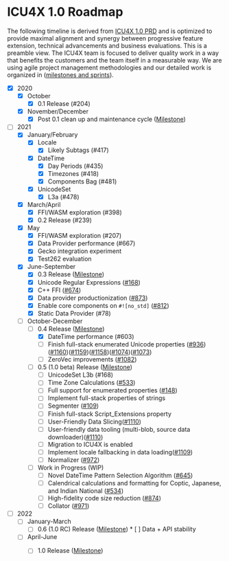 # ICU4X 1.0 Roadmap
The following timeline is derived from [ICU4X 1.0 PRD](./prd.md) and is optimized to provide maximal alignment and synergy between progressive feature extension, technical advancements and business evaluations. This is a preamble view. The ICU4X team is focused to deliver quality work in a way that benefits the customers and the team itself in a measurable way. We are using agile project management methodologies and our detailed work is organized in ([milestones and sprints](https://github.com/unicode-org/icu4x/milestones)). 

* [x] 2020
  * [x] October
	  * [x] 0.1 Release (#204)
  * [x] November/December
	  * [x] Post 0.1 clean up and maintenance cycle ([Milestone](https://github.com/unicode-org/icu4x/milestone/7))
* [ ] 2021
	* [x] January/February
		* [x] Locale
			* [x] Likely Subtags (#417)
		* [x] DateTime
			* [x] Day Periods (#435)
			* [x] Timezones (#418)
			* [x] Components Bag (#481)
		* [x] UnicodeSet
			* [x] L3a (#478)
	* [x] March/April
		* [x] FFI/WASM exploration (#398)
		* [x] 0.2 Release (#239)
	* [x] May
		* [x] FFI/WASM exploration (#207)
		* [x] Data Provider performance (#667)
		* [x] Gecko integration experiment
	 	* [x] Test262 evaluation	
	* [x] June-September
		* [x] 0.3 Release ([Milestone](https://github.com/unicode-org/icu4x/milestone/12))
		* [x] Unicode Regular Expressions ([#168](https://github.com/unicode-org/icu4x/issues/168))
		* [x] C++ FFI ([#674](https://github.com/unicode-org/icu4x/issues/674))
		* [x] Data provider productionization ([#873](https://github.com/unicode-org/icu4x/issues/873))
		* [x] Enable core components on `#![no_std]` ([#812](https://github.com/unicode-org/icu4x/issues/812))
		* [x] Static Data Provider (#78)
	* [ ] October-December
		* [ ] 0.4 Release ([Milestone](https://github.com/unicode-org/icu4x/milestone/11))
			* [x] DateTime performance (#603)
			* [ ] Finish full-stack enumerated Unicode properties ([#936](https://github.com/unicode-org/icu4x/issues/936))([#1160](https://github.com/unicode-org/icu4x/issues/1160))([#1159](https://github.com/unicode-org/icu4x/issues/1159))([#1158](https://github.com/unicode-org/icu4x/issues/1158))([#1074](https://github.com/unicode-org/icu4x/issues/1074))([#1073](https://github.com/unicode-org/icu4x/issues/1073))
			* [ ] ZeroVec improvements ([#1082](https://github.com/unicode-org/icu4x/issues/1082))
		* [ ] 0.5 (1.0 beta) Release ([Milestone](https://github.com/unicode-org/icu4x/milestone/14))
			* [ ] UnicodeSet L3b (#168)
			* [ ] Time Zone Calculations ([#533](https://github.com/unicode-org/icu4x/issues/533))
			* [ ] Full support for enumerated properties ([#148](https://github.com/unicode-org/icu4x/issues/148))
			* [ ] Implement full-stack properties of strings
			* [ ] Segmenter ([#109](https://github.com/unicode-org/icu4x/issues/109)) 
			* [ ] Finish full-stack Script_Extensions property
			* [ ] User-Friendly Data Slicing([#1110](https://github.com/unicode-org/icu4x/issues/1110))
			* [ ] User-friendly data tooling (multi-blob, source data downloader)([#1110](https://github.com/unicode-org/icu4x/issues/1110))
			* [ ] Migration to ICU4X is enabled
			* [ ] Implement locale fallbacking in data loading([#1109](https://github.com/unicode-org/icu4x/issues/1109))
			* [ ] Normalizer ([#972](https://github.com/unicode-org/icu4x/issues/972))
		 * [ ] Work in Progress (WIP)
		 	* [ ] Novel DateTime Pattern Selection Algorithm ([#645](https://github.com/unicode-org/icu4x/issues/645))
		 	* [ ] Calendrical calculations and formatting for Coptic, Japanese, and Indian National ([#534](https://github.com/unicode-org/icu4x/issues/534))
		 	* [ ] High-fidelity code size reduction ([#874](https://github.com/unicode-org/icu4x/issues/874))
		 	* [ ] Collator ([#971](https://github.com/unicode-org/icu4x/issues/971))
* [ ] 2022
	* [ ] January-March
		* [ ] 0.6 (1.0 RC) Release ([Milestone](https://github.com/unicode-org/icu4x/milestone/15))
		       * [ ] Data + API stability
	* [ ] April-June
		* [ ] 1.0 Release ([Milestone](https://github.com/unicode-org/icu4x/milestone/16))
		
